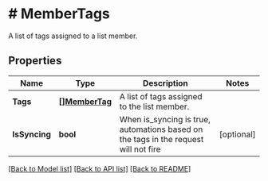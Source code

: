 # # MemberTags
A list of tags assigned to a list member.

## Properties 


Name | Type | Description | Notes
------------ | ------------- | ------------- | -------------
**Tags**| [**[]MemberTag**](MemberTag.md) | A list of tags assigned to the list member.  |
**IsSyncing**| **bool** | When is_syncing is true, automations based on the tags in the request will not fire  | [optional]


[[Back to Model list]](../../README.md#models) [[Back to API list]](../../README.md#endpoints) [[Back to README]](../../README.md)

